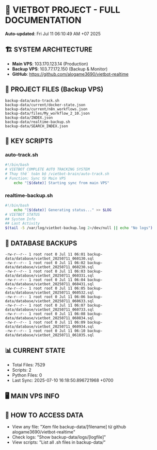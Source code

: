 # 🤖 VIETBOT PROJECT - FULL DOCUMENTATION
**Auto-updated**: Fri Jul 11 06:10:49 AM +07 2025

## 🏗️ SYSTEM ARCHITECTURE
- **Main VPS**: 103.170.123.14 (Production)
- **Backup VPS**: 103.77.172.150 (Backup & Monitor)
- **GitHub**: https://github.com/alogame3690/vietbot-realtime

## 📁 PROJECT FILES (Backup VPS)
```
backup-data/auto-track.sh
backup-data/current/docker-state.json
backup-data/current/n8n_workflows.json
backup-data/files/My_workflow_2_10.json
backup-data/INDEX.json
backup-data/realtime-backup.sh
backup-data/SEARCH_INDEX.json
```

## 🔧 KEY SCRIPTS
### auto-track.sh
```bash
#!/bin/bash
# VIETBOT COMPLETE AUTO TRACKING SYSTEM
# Thay thế toàn bộ /vietbot-brain/auto-track.sh
# Function: Sync từ Main VPS
    echo "[$(date)] Starting sync from main VPS"
```
### realtime-backup.sh
```bash
#!/bin/bash
    echo "[$(date)] Generating status..." >> $LOG
# VIETBOT STATUS
## System Info
## Last Activity
$(tail -5 /var/log/vietbot-backup.log 2>/dev/null || echo "No logs")
```

## 💾 DATABASE BACKUPS
```
-rw-r--r-- 1 root root 0 Jul 11 06:01 backup-data/database/vietbot_20250711_060130.sql
-rw-r--r-- 1 root root 0 Jul 11 06:02 backup-data/database/vietbot_20250711_060230.sql
-rw-r--r-- 1 root root 0 Jul 11 06:03 backup-data/database/vietbot_20250711_060331.sql
-rw-r--r-- 1 root root 0 Jul 11 06:04 backup-data/database/vietbot_20250711_060431.sql
-rw-r--r-- 1 root root 0 Jul 11 06:05 backup-data/database/vietbot_20250711_060532.sql
-rw-r--r-- 1 root root 0 Jul 11 06:06 backup-data/database/vietbot_20250711_060633.sql
-rw-r--r-- 1 root root 0 Jul 11 06:07 backup-data/database/vietbot_20250711_060733.sql
-rw-r--r-- 1 root root 0 Jul 11 06:08 backup-data/database/vietbot_20250711_060834.sql
-rw-r--r-- 1 root root 0 Jul 11 06:09 backup-data/database/vietbot_20250711_060934.sql
-rw-r--r-- 1 root root 0 Jul 11 06:10 backup-data/database/vietbot_20250711_061035.sql
```

## 📊 CURRENT STATE
- Total Files: 7529
- Scripts: 2
- Python Files: 0
- Last Sync: 2025-07-10 16:18:50.896721968 +0700

## 🖥️ MAIN VPS INFO


## 🚨 HOW TO ACCESS DATA
- View any file: "Xem file backup-data/[filename] từ github alogame3690/vietbot-realtime"
- Check logs: "Show backup-data/logs/[logfile]"
- View scripts: "List all .sh files in backup-data/"
